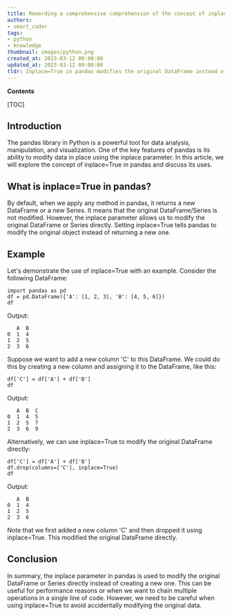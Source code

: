 ```yaml
---
title: Rewording a comprehensive comprehension of the concept of inplace=true in pandas
authors:
- smart_coder
tags:
- python
- knowledge
thumbnail: images/python.png
created_at: 2023-03-12 00:00:00
updated_at: 2023-03-12 00:00:00
tldr: Inplace=True in pandas modifies the original DataFrame instead of creating a new one.
---
```


**Contents**

[TOC]

## Introduction
The pandas library in Python is a powerful tool for data analysis, manipulation, and visualization. One of the key features of pandas is its ability to modify data in place using the inplace parameter. In this article, we will explore the concept of inplace=True in pandas and discuss its uses.

## What is inplace=True in pandas?
By default, when we apply any method in pandas, it returns a new DataFrame or a new Series. It means that the original DataFrame/Series is not modified. However, the inplace parameter allows us to modify the original DataFrame or Series directly. Setting inplace=True tells pandas to modify the original object instead of returning a new one. 

## Example
Let's demonstrate the use of inplace=True with an example. Consider the following DataFrame:

```
import pandas as pd
df = pd.DataFrame({'A': [1, 2, 3], 'B': [4, 5, 6]})
df
```

Output:
```
   A  B
0  1  4
1  2  5
2  3  6
```

Suppose we want to add a new column 'C' to this DataFrame. We could do this by creating a new column and assigning it to the DataFrame, like this:

```
df['C'] = df['A'] + df['B']
df
```

Output:
```
   A  B  C
0  1  4  5
1  2  5  7
2  3  6  9
```

Alternatively, we can use inplace=True to modify the original DataFrame directly:

```
df['C'] = df['A'] + df['B']
df.drop(columns=['C'], inplace=True)
df
```

Output:
```
   A  B
0  1  4
1  2  5
2  3  6
```

Note that we first added a new column 'C' and then dropped it using inplace=True. This modified the original DataFrame directly.

## Conclusion
In summary, the inplace parameter in pandas is used to modify the original DataFrame or Series directly instead of creating a new one. This can be useful for performance reasons or when we want to chain multiple operations in a single line of code. However, we need to be careful when using inplace=True to avoid accidentally modifying the original data.
